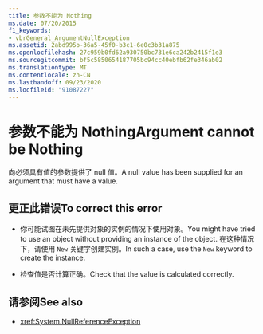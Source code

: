 ```yaml
---
title: 参数不能为 Nothing
ms.date: 07/20/2015
f1_keywords:
- vbrGeneral_ArgumentNullException
ms.assetid: 2abd995b-36a5-45f0-b3c1-6e0c3b31a875
ms.openlocfilehash: 27c959b0fd62a930750bc731e6ca242b2415f1e3
ms.sourcegitcommit: bf5c5850654187705bc94cc40ebfb62fe346ab02
ms.translationtype: MT
ms.contentlocale: zh-CN
ms.lasthandoff: 09/23/2020
ms.locfileid: "91087227"
---
```

# <a name="argument-cannot-be-nothing"></a><span data-ttu-id="c2187-102">参数不能为 Nothing</span><span class="sxs-lookup"><span data-stu-id="c2187-102">Argument cannot be Nothing</span></span>

<span data-ttu-id="c2187-103">向必须具有值的参数提供了 null 值。</span><span class="sxs-lookup"><span data-stu-id="c2187-103">A null value has been supplied for an argument that must have a value.</span></span>  
  
## <a name="to-correct-this-error"></a><span data-ttu-id="c2187-104">更正此错误</span><span class="sxs-lookup"><span data-stu-id="c2187-104">To correct this error</span></span>  
  
- <span data-ttu-id="c2187-105">你可能试图在未先提供对象的实例的情况下使用对象。</span><span class="sxs-lookup"><span data-stu-id="c2187-105">You might have tried to use an object without providing an instance of the object.</span></span> <span data-ttu-id="c2187-106">在这种情况下，请使用 `New` 关键字创建实例。</span><span class="sxs-lookup"><span data-stu-id="c2187-106">In such a case, use the `New` keyword to create the instance.</span></span>  
  
- <span data-ttu-id="c2187-107">检查值是否计算正确。</span><span class="sxs-lookup"><span data-stu-id="c2187-107">Check that the value is calculated correctly.</span></span>  
  
## <a name="see-also"></a><span data-ttu-id="c2187-108">请参阅</span><span class="sxs-lookup"><span data-stu-id="c2187-108">See also</span></span>

- <xref:System.NullReferenceException>
